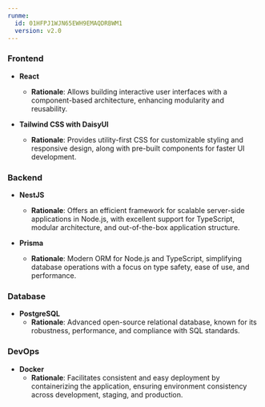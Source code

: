 ```yaml
---
runme:
  id: 01HFPJ1WJN65EWH9EMAQDRBWM1
  version: v2.0
---
```


### Frontend

- **React**

   - **Rationale**: Allows building interactive user interfaces with a component-based architecture, enhancing modularity and reusability.

- **Tailwind CSS with DaisyUI**

   - **Rationale**: Provides utility-first CSS for customizable styling and responsive design, along with pre-built components for faster UI development.

### Backend

- **NestJS**

   - **Rationale**: Offers an efficient framework for scalable server-side applications in Node.js, with excellent support for TypeScript, modular architecture, and out-of-the-box application structure.

- **Prisma**

   - **Rationale**: Modern ORM for Node.js and TypeScript, simplifying database operations with a focus on type safety, ease of use, and performance.

### Database

- **PostgreSQL**
   - **Rationale**: Advanced open-source relational database, known for its robustness, performance, and compliance with SQL standards.

### DevOps

- **Docker**
   - **Rationale**: Facilitates consistent and easy deployment by containerizing the application, ensuring environment consistency across development, staging, and production.
